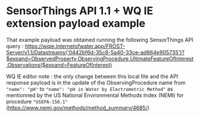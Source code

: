 # SensorThings API 1.1 + WQ IE extension payload example

That example payload was obtained running the following SensorThings API query : https://wqie.internetofwater.app/FROST-Server/v1.1/Datastreams('0442bf6d-35c8-5a40-33ce-ad664e905735')?$expand=ObservedProperty,ObservingProcedure,UltimateFeatureOfInterest,Observations($expand=FeatureOfInterest) 

WQ IE editor note : the only change between this local file and the API response payload is in the update of the ObservingProcedure name from 
```"name": "pH"``` to ```"name": "pH in Water by Electrometric Method"``` as mentionned by the US National Environmental Methods Index (NEMI) for procedure ```"USEPA-150.1"``` (https://www.nemi.gov/methods/method_summary/4685/)


